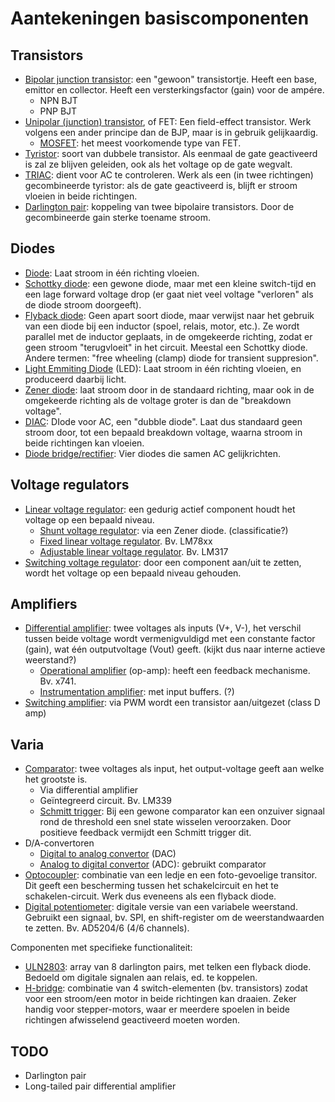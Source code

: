 Aantekeningen basiscomponenten
==============================

Transistors
-----------

* [Bipolar junction transistor](http://en.wikipedia.org/wiki/Bipolar_junction_transistor): een "gewoon" transistortje. Heeft een base, emittor en collector. Heeft een versterkingsfactor (gain) voor de ampére. 
    * NPN BJT
    * PNP BJT
* [Unipolar (junction) transistor](http://en.wikipedia.org/wiki/Field_effect_transistor), of FET: Een field-effect transistor. Werk volgens een ander principe dan de BJP, maar is in gebruik gelijkaardig.
    * [MOSFET](http://en.wikipedia.org/wiki/MOSFET): het meest voorkomende type van FET. 
* [Tyristor](http://en.wikipedia.org/wiki/Thyristor): soort van dubbele transistor. Als eenmaal de gate geactiveerd is zal ze blijven geleiden, ook als het voltage op de gate wegvalt.
* [TRIAC](http://en.wikipedia.org/wiki/TRIAC): dient voor AC te controleren. Werk als een (in twee richtingen) gecombineerde tyristor: als de gate geactiveerd is, blijft er stroom vloeien in beide richtingen.
* [Darlington pair](http://en.wikipedia.org/wiki/Darlington_transistor): koppeling van twee bipolaire transistors. Door de gecombineerde gain sterke toename stroom. 

Diodes
------

* [Diode](http://en.wikipedia.org/wiki/Diode): Laat stroom in één richting vloeien.
* [Schottky diode](http://en.wikipedia.org/wiki/Schottky_diode): een gewone diode, maar met een kleine switch-tijd en een lage forward voltage drop (er gaat niet veel voltage "verloren" als de diode stroom doorgeeft).
* [Flyback diode](http://en.wikipedia.org/wiki/Flyback_diode): Geen apart soort diode, maar verwijst naar het gebruik van een diode bij een inductor (spoel, relais, motor, etc.). Ze wordt parallel met de inductor geplaats, in de omgekeerde richting, zodat er geen stroom "terugvloeit" in het circuit. Meestal een Schottky diode. Andere termen: "free wheeling (clamp) diode for transient suppresion".
* [Light Emmiting Diode](http://en.wikipedia.org/wiki/Light-emitting_diode) (LED): Laat stroom in één richting vloeien, en produceerd daarbij licht.
* [Zener diode](http://en.wikipedia.org/wiki/Zener_diode): laat stroom door in de standaard richting, maar ook in de omgekeerde richting als de voltage groter is dan de "breakdown voltage".
* [DIAC](http://en.wikipedia.org/wiki/DIAC): DIode voor AC, een "dubble diode". Laat dus standaard geen stroom door, tot een bepaald breakdown voltage, waarna stroom in beide richtingen kan vloeien.
* [Diode bridge/rectifier](http://en.wikipedia.org/wiki/Bridge_rectifier): Vier diodes die samen AC gelijkrichten.

Voltage regulators
------------------

* [Linear voltage regulator](http://en.wikipedia.org/wiki/Linear_regulator): een gedurig actief component houdt het voltage op een bepaald niveau.
    * [Shunt voltage regulator](http://en.wikipedia.org/wiki/Shunt_regulator): via een Zener diode. (classificatie?)
    * [Fixed linear voltage regulator](http://en.wikipedia.org/wiki/Linear_regulator#Fixed_regulators). Bv. LM78xx 
    * [Adjustable linear voltage regulator](http://en.wikipedia.org/wiki/Linear_regulator#Adjustable_regulators). Bv. LM317
* [Switching voltage regulator](http://en.wikipedia.org/wiki/Switched-mode_power_supply): door een component aan/uit te zetten, wordt het voltage op een bepaald niveau gehouden.

Amplifiers
----------

* [Differential amplifier](http://en.wikipedia.org/wiki/Differential_amplifier): twee voltages als inputs (V+, V-), het verschil tussen beide voltage wordt vermenigvuldigd met een constante factor (gain), wat één outputvoltage (Vout) geeft. (kijkt dus naar interne actieve weerstand?)
    * [Operational amplifier](http://en.wikipedia.org/wiki/Operational_amplifier) (op-amp): heeft een feedback mechanisme. Bv. x741.
    * [Instrumentation amplifier](http://en.wikipedia.org/wiki/Instrumentation_amplifier): met input buffers. (?)
* [Switching amplifier](http://en.wikipedia.org/wiki/Switching_amplifier): via PWM wordt een transistor aan/uitgezet (class D amp)

Varia
-----

* [Comparator](http://en.wikipedia.org/wiki/Comparator): twee voltages als input, het output-voltage geeft aan welke het grootste is.
    * Via differential amplifier 
    * Geïntegreerd circuit. Bv. LM339
    * [Schmitt trigger](http://en.wikipedia.org/wiki/Schmitt_trigger): Bij een gewone comparator kan een onzuiver signaal rond de threshold een snel state wisselen veroorzaken. Door positieve feedback vermijdt een Schmitt trigger dit.
* D/A-convertoren
    * [Digital to analog convertor](http://en.wikipedia.org/wiki/Digital-to-analog_converter) (DAC)
    * [Analog to digital convertor](http://en.wikipedia.org/wiki/Analog_to_digital_converter) (ADC): gebruikt comparator
* [Optocoupler](http://en.wikipedia.org/wiki/Optocoupler): combinatie van een ledje en een foto-gevoelige transitor. Dit geeft een bescherming tussen het schakelcircuit en het te schakelen-circuit. Werk dus eveneens als een flyback diode.
* [Digital potentiometer](http://en.wikipedia.org/wiki/Digitally_controlled_potentiometer): digitale versie van een variabele weerstand. Gebruikt een signaal, bv. SPI, en shift-register om de weerstandwaarden te zetten. Bv. AD5204/6 (4/6 channels). 


Componenten met specifieke functionaliteit:

* [ULN2803](http://www.datasheetcatalog.com/datasheets_pdf/U/L/N/2/ULN2803.shtml): array van 8 darlington pairs, met telken een flyback diode. Bedoeld om digitale signalen aan relais, ed. te koppelen. 
* [H-bridge](http://en.wikipedia.org/wiki/H-bridge): combinatie van 4 switch-elementen (bv. transistors) zodat voor een stroom/een motor in beide richtingen kan draaien. Zeker handig voor stepper-motors, waar er meerdere spoelen in beide richtingen afwisselend geactiveerd moeten worden. 

TODO
----

* Darlington pair
* Long-tailed pair differential amplifier

